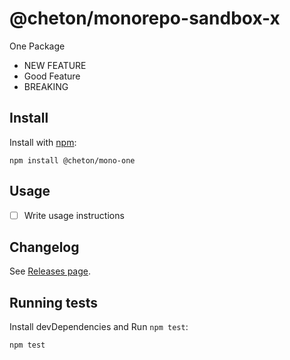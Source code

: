 # @cheton/monorepo-sandbox-x

One Package
 
- NEW FEATURE
- Good Feature
- BREAKING 

## Install

Install with [npm](https://www.npmjs.com/):

    npm install @cheton/mono-one

## Usage

- [ ] Write usage instructions

## Changelog

See [Releases page](https://github.com/cheton/monorepo-release-changesets/releases).

## Running tests

Install devDependencies and Run `npm test`:

    npm test
